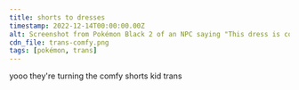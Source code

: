 ```yaml
---
title: shorts to dresses
timestamp: 2022-12-14T00:00:00.00Z
alt: Screenshot from Pokémon Black 2 of an NPC saying "This dress is comfy and easy to wear..."
cdn_file: trans-comfy.png
tags: [pokémon, trans]
---
```


yooo they're turning the comfy shorts kid trans
